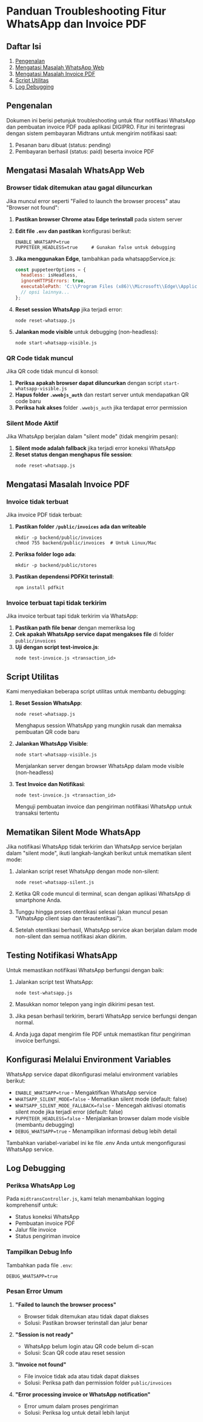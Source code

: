 # Panduan Troubleshooting Fitur WhatsApp dan Invoice PDF

## Daftar Isi
1. [Pengenalan](#pengenalan)
2. [Mengatasi Masalah WhatsApp Web](#mengatasi-masalah-whatsapp-web)
3. [Mengatasi Masalah Invoice PDF](#mengatasi-masalah-invoice-pdf)
4. [Script Utilitas](#script-utilitas)
5. [Log Debugging](#log-debugging)

## Pengenalan

Dokumen ini berisi petunjuk troubleshooting untuk fitur notifikasi WhatsApp dan pembuatan invoice PDF pada aplikasi DIGIPRO. Fitur ini terintegrasi dengan sistem pembayaran Midtrans untuk mengirim notifikasi saat:

1. Pesanan baru dibuat (status: pending)
2. Pembayaran berhasil (status: paid) beserta invoice PDF

## Mengatasi Masalah WhatsApp Web

### Browser tidak ditemukan atau gagal diluncurkan

Jika muncul error seperti "Failed to launch the browser process" atau "Browser not found":

1. **Pastikan browser Chrome atau Edge terinstall** pada sistem server
2. **Edit file `.env` dan pastikan** konfigurasi berikut:
   ```
   ENABLE_WHATSAPP=true
   PUPPETEER_HEADLESS=true     # Gunakan false untuk debugging
   ```

3. **Jika menggunakan Edge**, tambahkan pada whatsappService.js:
   ```javascript
   const puppeteerOptions = {
     headless: isHeadless,
     ignoreHTTPSErrors: true,
     executablePath: 'C:\\Program Files (x86)\\Microsoft\\Edge\\Application\\msedge.exe',
     // opsi lainnya...
   };
   ```

4. **Reset session WhatsApp** jika terjadi error:
   ```
   node reset-whatsapp.js
   ```

5. **Jalankan mode visible** untuk debugging (non-headless):
   ```
   node start-whatsapp-visible.js
   ```

### QR Code tidak muncul

Jika QR code tidak muncul di konsol:

1. **Periksa apakah browser dapat diluncurkan** dengan script `start-whatsapp-visible.js`
2. **Hapus folder `.wwebjs_auth`** dan restart server untuk mendapatkan QR code baru
3. **Periksa hak akses** folder `.wwebjs_auth` jika terdapat error permission

### Silent Mode Aktif

Jika WhatsApp berjalan dalam "silent mode" (tidak mengirim pesan):

1. **Silent mode adalah fallback** jika terjadi error koneksi WhatsApp
2. **Reset status dengan menghapus file session**:
   ```
   node reset-whatsapp.js
   ```

## Mengatasi Masalah Invoice PDF

### Invoice tidak terbuat

Jika invoice PDF tidak terbuat:

1. **Pastikan folder `/public/invoices` ada dan writeable**
   ```
   mkdir -p backend/public/invoices
   chmod 755 backend/public/invoices  # Untuk Linux/Mac
   ```

2. **Periksa folder logo ada**:
   ```
   mkdir -p backend/public/stores
   ```

3. **Pastikan dependensi PDFKit terinstall**:
   ```
   npm install pdfkit
   ```

### Invoice terbuat tapi tidak terkirim

Jika invoice terbuat tapi tidak terkirim via WhatsApp:

1. **Pastikan path file benar** dengan memeriksa log
2. **Cek apakah WhatsApp service dapat mengakses file** di folder `public/invoices`
3. **Uji dengan script test-invoice.js**:
   ```
   node test-invoice.js <transaction_id>
   ```

## Script Utilitas

Kami menyediakan beberapa script utilitas untuk membantu debugging:

1. **Reset Session WhatsApp**:
   ```
   node reset-whatsapp.js
   ```
   Menghapus session WhatsApp yang mungkin rusak dan memaksa pembuatan QR code baru

2. **Jalankan WhatsApp Visible**:
   ```
   node start-whatsapp-visible.js
   ```
   Menjalankan server dengan browser WhatsApp dalam mode visible (non-headless)

3. **Test Invoice dan Notifikasi**:
   ```
   node test-invoice.js <transaction_id>
   ```
   Menguji pembuatan invoice dan pengiriman notifikasi WhatsApp untuk transaksi tertentu

## Mematikan Silent Mode WhatsApp

Jika notifikasi WhatsApp tidak terkirim dan WhatsApp service berjalan dalam "silent mode", ikuti langkah-langkah berikut untuk mematikan silent mode:

1. Jalankan script reset WhatsApp dengan mode non-silent:
   ```
   node reset-whatsapp-silent.js
   ```

2. Ketika QR code muncul di terminal, scan dengan aplikasi WhatsApp di smartphone Anda.

3. Tunggu hingga proses otentikasi selesai (akan muncul pesan "WhatsApp client siap dan terautentikasi").

4. Setelah otentikasi berhasil, WhatsApp service akan berjalan dalam mode non-silent dan semua notifikasi akan dikirim.

## Testing Notifikasi WhatsApp

Untuk memastikan notifikasi WhatsApp berfungsi dengan baik:

1. Jalankan script test WhatsApp:
   ```
   node test-whatsapp.js
   ```

2. Masukkan nomor telepon yang ingin dikirimi pesan test.

3. Jika pesan berhasil terkirim, berarti WhatsApp service berfungsi dengan normal.

4. Anda juga dapat mengirim file PDF untuk memastikan fitur pengiriman invoice berfungsi.

## Konfigurasi Melalui Environment Variables

WhatsApp service dapat dikonfigurasi melalui environment variables berikut:

- `ENABLE_WHATSAPP=true` - Mengaktifkan WhatsApp service
- `WHATSAPP_SILENT_MODE=false` - Mematikan silent mode (default: false)
- `WHATSAPP_SILENT_MODE_FALLBACK=false` - Mencegah aktivasi otomatis silent mode jika terjadi error (default: false)
- `PUPPETEER_HEADLESS=false` - Menjalankan browser dalam mode visible (membantu debugging)
- `DEBUG_WHATSAPP=true` - Menampilkan informasi debug lebih detail

Tambahkan variabel-variabel ini ke file .env Anda untuk mengonfigurasi WhatsApp service.

## Log Debugging

### Periksa WhatsApp Log

Pada `midtransController.js`, kami telah menambahkan logging komprehensif untuk:
- Status koneksi WhatsApp
- Pembuatan invoice PDF 
- Jalur file invoice
- Status pengiriman invoice

### Tampilkan Debug Info

Tambahkan pada file `.env`:
```
DEBUG_WHATSAPP=true
```

### Pesan Error Umum

1. **"Failed to launch the browser process"**
   - Browser tidak ditemukan atau tidak dapat diakses
   - Solusi: Pastikan browser terinstall dan jalur benar

2. **"Session is not ready"**
   - WhatsApp belum login atau QR code belum di-scan
   - Solusi: Scan QR code atau reset session

3. **"Invoice not found"**
   - File invoice tidak ada atau tidak dapat diakses
   - Solusi: Periksa path dan permission folder `public/invoices`

4. **"Error processing invoice or WhatsApp notification"**
   - Error umum dalam proses pengiriman
   - Solusi: Periksa log untuk detail lebih lanjut 